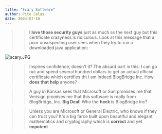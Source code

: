 ```yaml
---
title: "Scary Software"
author: Pito Salas
date: 2004-07-10
---
```



>>

>> **I love those security guys** just as much as the next guy but this
certificate crazyness is ridiculous. Look at this message that a poor
unsuspecting user sees when they try to run a downloaded java application:

>>

>>
![scary.JPG](https://i0.wp.com/s3.media.squarespace.com/production/1075723/12829350/weblogs/archives/scary.JPG?resize=432%2C284)

>>

>> Inspires confidence, doesn't it? The absurd part is this: I can go out and
spend several hundred dollars to get an actual official certificate which
certifies tht I am indeed BlogBridge Inc. How **does that help** anyone?

>>

>> A guy in Kansas sees that Microsoft or Sun promises me that Verisign
promises me that this software is really from BlogBridge, Inc. **Big Deal**!
Who the **heck** is BlogBridge Inc?

>>

>> Unless you are Microsoft or General Electric, who knows if they can trust
you? It's a big farce built upon beautiful and elegant mathematics and
cryptography which is **correct** and yet **impotent**


